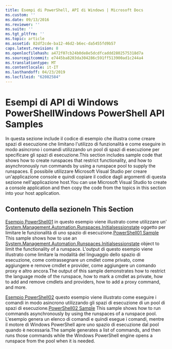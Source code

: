 ```yaml
---
title: Esempi di PowerShell, API di Windows | Microsoft Docs
ms.custom: ''
ms.date: 09/13/2016
ms.reviewer: ''
ms.suite: ''
ms.tgt_pltfrm: ''
ms.topic: article
ms.assetid: 82df2cde-ba12-46d2-b6ec-da5455fd9b57
caps.latest.revision: 8
ms.openlocfilehash: a472f07cb24b0de8e5dcdfcaddd2802575318d7a
ms.sourcegitcommit: e7445ba8203da304286c591ff513900ad1c244a4
ms.translationtype: MT
ms.contentlocale: it-IT
ms.lasthandoff: 04/23/2019
ms.locfileid: "62082584"
---
```

# <a name="windows-powershell-api-samples"></a><span data-ttu-id="bef9b-102">Esempi di API di Windows PowerShell</span><span class="sxs-lookup"><span data-stu-id="bef9b-102">Windows PowerShell API Samples</span></span>

<span data-ttu-id="bef9b-103">In questa sezione include il codice di esempio che illustra come creare spazi di esecuzione che limitano l'utilizzo di funzionalità e come eseguire in modo asincrono i comandi utilizzando un pool di spazi di esecuzione per specificare gli spazi di esecuzione.</span><span class="sxs-lookup"><span data-stu-id="bef9b-103">This section includes sample code that shows how to create runspaces that restrict functionality, and how to asynchronously run commands by using a runspace pool to supply the runspaces.</span></span> <span data-ttu-id="bef9b-104">È possibile utilizzare Microsoft Visual Studio per creare un'applicazione console e quindi copiare il codice dagli argomenti di questa sezione nell'applicazione host.</span><span class="sxs-lookup"><span data-stu-id="bef9b-104">You can use Microsoft Visual Studio to create a console application and then copy the code from the topics in this section into your host application.</span></span>

## <a name="in-this-section"></a><span data-ttu-id="bef9b-105">Contenuto della sezione</span><span class="sxs-lookup"><span data-stu-id="bef9b-105">In This Section</span></span>

<span data-ttu-id="bef9b-106">[Esempio PowerShell01](./windows-powershell01-sample.md) in questo esempio viene illustrato come utilizzare un' [System.Management.Automation.Runspaces.Initialsessionstate](/dotnet/api/System.Management.Automation.Runspaces.InitialSessionState) oggetto per limitare le funzionalità di uno spazio di esecuzione.</span><span class="sxs-lookup"><span data-stu-id="bef9b-106">[PowerShell01 Sample](./windows-powershell01-sample.md) This sample shows how to use an [System.Management.Automation.Runspaces.Initialsessionstate](/dotnet/api/System.Management.Automation.Runspaces.InitialSessionState) object to limit the functionality of a runspace.</span></span> <span data-ttu-id="bef9b-107">L'output di questo esempio viene illustrato come limitare la modalità del linguaggio dello spazio di esecuzione, come contrassegnare un cmdlet come privato, come aggiungere e remove cmdlet e provider, come aggiungere un comando proxy e altro ancora.</span><span class="sxs-lookup"><span data-stu-id="bef9b-107">The output of this sample demonstrates how to restrict the language mode of the runspace, how to mark a cmdlet as private, how to add and remove cmdlets and providers, how to add a proxy command, and more.</span></span>

<span data-ttu-id="bef9b-108">[Esempio PowerShell02](./windows-powershell02-sample.md) questo esempio viene illustrato come eseguire i comandi in modo asincrono utilizzando gli spazi di esecuzione di un pool di spazi di esecuzione.</span><span class="sxs-lookup"><span data-stu-id="bef9b-108">[PowerShell02 Sample](./windows-powershell02-sample.md) This sample shows how to run commands asynchronously by using the runspaces of a runspace pool.</span></span> <span data-ttu-id="bef9b-109">L'esempio genera un elenco di comandi e quindi esegue i comandi, mentre il motore di Windows PowerShell apre uno spazio di esecuzione dal pool quando è necessaria.</span><span class="sxs-lookup"><span data-stu-id="bef9b-109">The sample generates a list of commands, and then runs those commands while the Windows PowerShell engine opens a runspace from the pool when it is needed.</span></span>